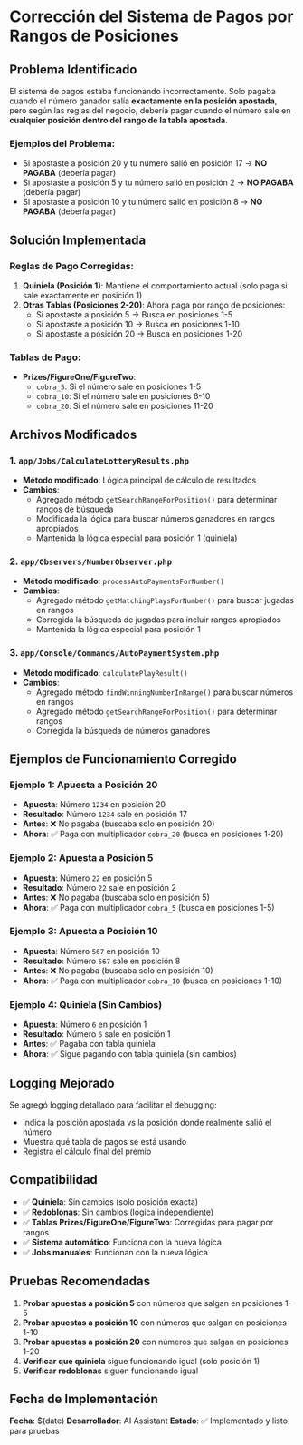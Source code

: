 # Corrección del Sistema de Pagos por Rangos de Posiciones

## Problema Identificado

El sistema de pagos estaba funcionando incorrectamente. Solo pagaba cuando el número ganador salía **exactamente en la posición apostada**, pero según las reglas del negocio, debería pagar cuando el número sale en **cualquier posición dentro del rango de la tabla apostada**.

### Ejemplos del Problema:
- Si apostaste a posición 20 y tu número salió en posición 17 → **NO PAGABA** (debería pagar)
- Si apostaste a posición 5 y tu número salió en posición 2 → **NO PAGABA** (debería pagar)
- Si apostaste a posición 10 y tu número salió en posición 8 → **NO PAGABA** (debería pagar)

## Solución Implementada

### Reglas de Pago Corregidas:

1. **Quiniela (Posición 1)**: Mantiene el comportamiento actual (solo paga si sale exactamente en posición 1)
2. **Otras Tablas (Posiciones 2-20)**: Ahora paga por rango de posiciones:
   - Si apostaste a posición 5 → Busca en posiciones 1-5
   - Si apostaste a posición 10 → Busca en posiciones 1-10  
   - Si apostaste a posición 20 → Busca en posiciones 1-20

### Tablas de Pago:
- **Prizes/FigureOne/FigureTwo**:
  - `cobra_5`: Si el número sale en posiciones 1-5
  - `cobra_10`: Si el número sale en posiciones 6-10
  - `cobra_20`: Si el número sale en posiciones 11-20

## Archivos Modificados

### 1. `app/Jobs/CalculateLotteryResults.php`
- **Método modificado**: Lógica principal de cálculo de resultados
- **Cambios**:
  - Agregado método `getSearchRangeForPosition()` para determinar rangos de búsqueda
  - Modificada la lógica para buscar números ganadores en rangos apropiados
  - Mantenida la lógica especial para posición 1 (quiniela)

### 2. `app/Observers/NumberObserver.php`
- **Método modificado**: `processAutoPaymentsForNumber()`
- **Cambios**:
  - Agregado método `getMatchingPlaysForNumber()` para buscar jugadas en rangos
  - Corregida la búsqueda de jugadas para incluir rangos apropiados
  - Mantenida la lógica especial para posición 1

### 3. `app/Console/Commands/AutoPaymentSystem.php`
- **Método modificado**: `calculatePlayResult()`
- **Cambios**:
  - Agregado método `findWinningNumberInRange()` para buscar números en rangos
  - Agregado método `getSearchRangeForPosition()` para determinar rangos
  - Corregida la búsqueda de números ganadores

## Ejemplos de Funcionamiento Corregido

### Ejemplo 1: Apuesta a Posición 20
- **Apuesta**: Número `1234` en posición 20
- **Resultado**: Número `1234` sale en posición 17
- **Antes**: ❌ No pagaba (buscaba solo en posición 20)
- **Ahora**: ✅ Paga con multiplicador `cobra_20` (busca en posiciones 1-20)

### Ejemplo 2: Apuesta a Posición 5
- **Apuesta**: Número `22` en posición 5
- **Resultado**: Número `22` sale en posición 2
- **Antes**: ❌ No pagaba (buscaba solo en posición 5)
- **Ahora**: ✅ Paga con multiplicador `cobra_5` (busca en posiciones 1-5)

### Ejemplo 3: Apuesta a Posición 10
- **Apuesta**: Número `567` en posición 10
- **Resultado**: Número `567` sale en posición 8
- **Antes**: ❌ No pagaba (buscaba solo en posición 10)
- **Ahora**: ✅ Paga con multiplicador `cobra_10` (busca en posiciones 1-10)

### Ejemplo 4: Quiniela (Sin Cambios)
- **Apuesta**: Número `6` en posición 1
- **Resultado**: Número `6` sale en posición 1
- **Antes**: ✅ Pagaba con tabla quiniela
- **Ahora**: ✅ Sigue pagando con tabla quiniela (sin cambios)

## Logging Mejorado

Se agregó logging detallado para facilitar el debugging:
- Indica la posición apostada vs la posición donde realmente salió el número
- Muestra qué tabla de pagos se está usando
- Registra el cálculo final del premio

## Compatibilidad

- ✅ **Quiniela**: Sin cambios (solo posición exacta)
- ✅ **Redoblonas**: Sin cambios (lógica independiente)
- ✅ **Tablas Prizes/FigureOne/FigureTwo**: Corregidas para pagar por rangos
- ✅ **Sistema automático**: Funciona con la nueva lógica
- ✅ **Jobs manuales**: Funcionan con la nueva lógica

## Pruebas Recomendadas

1. **Probar apuestas a posición 5** con números que salgan en posiciones 1-5
2. **Probar apuestas a posición 10** con números que salgan en posiciones 1-10
3. **Probar apuestas a posición 20** con números que salgan en posiciones 1-20
4. **Verificar que quiniela** sigue funcionando igual (solo posición 1)
5. **Verificar redoblonas** siguen funcionando igual

## Fecha de Implementación
**Fecha**: $(date)
**Desarrollador**: AI Assistant
**Estado**: ✅ Implementado y listo para pruebas
